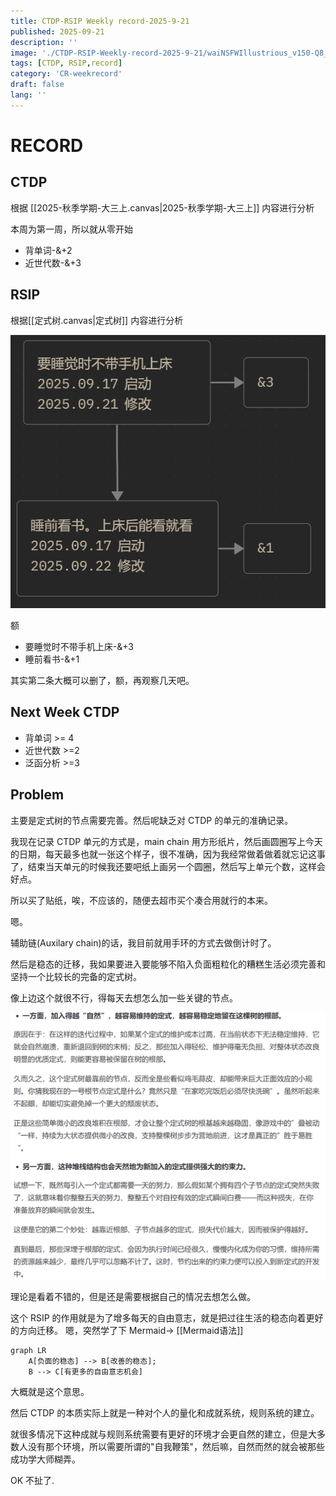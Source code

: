 ```yaml
---
title: CTDP-RSIP Weekly record-2025-9-21
published: 2025-09-21
description: ''
image: './CTDP-RSIP-Weekly-record-2025-9-21/waiNSFWIllustrious_v150-Q8_0_0194_r.png'
tags: [CTDP, RSIP,record]
category: 'CR-weekrecord'
draft: false 
lang: ''
---
```


# RECORD

## CTDP

根据 [[2025-秋季学期-大三上.canvas|2025-秋季学期-大三上]] 内容进行分析

本周为第一周，所以就从零开始

- 背单词-&+2
- 近世代数-&+3


## RSIP

根据[[定式树.canvas|定式树]] 内容进行分析

![嗯](./CTDP-RSIP-Weekly-record-2025-9-21/Pasted-image-20250921223017.png)

额

- 要睡觉时不带手机上床-&+3
- 睡前看书-&+1

其实第二条大概可以删了，额，再观察几天吧。

## Next Week CTDP

- 背单词 >= 4
- 近世代数 >=2
- 泛函分析 >=3


## Problem

主要是定式树的节点需要完善。然后呢缺乏对 CTDP 的单元的准确记录。

我现在记录 CTDP 单元的方式是，main chain 用方形纸片，然后画圆圈写上今天的日期，每天最多也就一张这个样子，很不准确，因为我经常做着做着就忘记这事了，结束当天单元的时候我还要吧纸上画另一个圆圈，然后写上单元个数，这样会好点。

所以买了贴纸，唉，不应该的，随便去超市买个凑合用就行的本来。

嗯。

辅助链(Auxilary chain)的话，我目前就用手环的方式去做倒计时了。

然后是稳态的迁移，我如果要进入要能够不陷入负面粗粒化的糟糕生活必须完善和坚持一个比较长的完备的定式树。

像上边这个就很不行，得每天去想怎么加一些关键的节点。

![嗯](./CTDP-RSIP-Weekly-record-2025-9-21/Pasted-image-20250921224656.png)

理论是看着不错的，但是还是需要根据自己的情况去想怎么做。

这个 RSIP 的作用就是为了增多每天的自由意志，就是把过往生活的稳态向着更好的方向迁移。
嗯，突然学了下 Mermaid-> [[Mermaid语法]]


```mermaid
graph LR
	A[负面的稳态] --> B[改善的稳态];
	B --> C[有更多的自由意志机会]
```

大概就是这个意思。

然后 CTDP 的本质实际上就是一种对个人的量化和成就系统，规则系统的建立。

就很多情况下这种成就与规则系统需要有更好的环境才会更自然的建立，但是大多数人没有那个环境，所以需要所谓的"自我鞭策"，然后嘛，自然而然的就会被那些成功学大师糊弄。

OK 不扯了.
